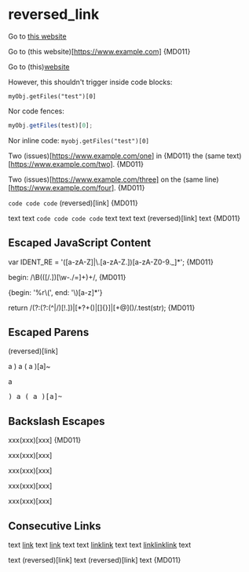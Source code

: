 # reversed_link

Go to [this website](https://www.example.com)

Go to (this website)[https://www.example.com] {MD011}

Go to (this)[website](https://www.example.com)

However, this shouldn't trigger inside code blocks:

    myObj.getFiles("test")[0]

Nor code fences:

```js
myObj.getFiles(test)[0];
```

Nor inline code: `myobj.getFiles("test")[0]`

Two (issues)[https://www.example.com/one] in {MD011}
the (same text)[https://www.example.com/two]. {MD011}

Two (issues)[https://www.example.com/three] on the (same line)[https://www.example.com/four]. {MD011}

`code code
code`
(reversed)[link] {MD011}

text
text `code
code code
code` text
text
text (reversed)[link] text {MD011}

## Escaped JavaScript Content

var IDENT_RE = '([a-zA-Z]|\\.[a-zA-Z.])[a-zA-Z0-9._]*'; {MD011}

begin: /\B(([\/.])[\w\-.\/=]+)+/, {MD011}

{begin: '%r\\(', end: '\\)[a-z]*'}

return /(?:(?:(^|\/)[!.])|[*?+()|\[\]{}]|[+@]\()/.test(str); {MD011}

## Escaped Parens

&lpar;reversed&rpar;[link]

a &rpar; a &lpar; a &rpar;[a]~

a<pre>&rpar; a &lpar; a &rpar;[a]~</pre>

## Backslash Escapes

xxx(xxx)[xxx] {MD011}

xxx\(xxx)[xxx]

xxx(xxx\)[xxx]

xxx(xxx)\[xxx]

xxx(xxx)[xxx\]

## Consecutive Links

text [link](destination) text [link](destination) text
text [link](destination)[link](destination) text
text [link](destination)[link](destination)[link](destination) text

text (reversed)[link] text (reversed)[link] text {MD011}

<!-- markdownlint-configure-file {
  "code-block-style": false,
  "line-length": false,
  "no-inline-html": false
} -->
